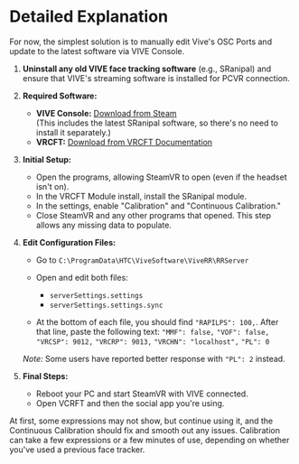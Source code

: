# Detailed Explanation

For now, the simplest solution is to manually edit Vive's OSC Ports and update to the latest software via VIVE Console.

1. **Uninstall any old VIVE face tracking software** (e.g., SRanipal) and ensure that VIVE's streaming software is installed for PCVR connection.
    
2. **Required Software:**
    
    - **VIVE Console:** [Download from Steam](https://store.steampowered.com/app/1635730/VIVE_Console_for_SteamVR/)  
        (This includes the latest SRanipal software, so there's no need to install it separately.)
    - **VRCFT:** [Download from VRCFT Documentation](https://docs.vrcft.io/docs/vrcft-software/vrcft)
3. **Initial Setup:**
    
    - Open the programs, allowing SteamVR to open (even if the headset isn't on).
    - In the VRCFT Module install, install the SRanipal module.
    - In the settings, enable "Calibration" and "Continuous Calibration."
    - Close SteamVR and any other programs that opened. This step allows any missing data to populate.
4. **Edit Configuration Files:**
    
    - Go to `C:\ProgramData\HTC\ViveSoftware\ViveRR\RRServer`
        
    - Open and edit both files:
        
        - `serverSettings.settings`
        - `serverSettings.settings.sync`
    - At the bottom of each file, you should find `"RAPILPS": 100,`. After that line, paste the following text:
        `"MMF": false,` 
        `"VOF": false,` 
        `"VRCSP": 9012,` 
        `"VRCRP": 9013,` 
        `"VRCHN": "localhost",` 
        `"PL": 0`
    
    _Note:_ Some users have reported better response with `"PL": 2` instead.
    
5. **Final Steps:**
    
    - Reboot your PC and start SteamVR with VIVE connected.
    - Open VCRFT and then the social app you're using.

At first, some expressions may not show, but continue using it, and the Continuous Calibration should fix and smooth out any issues. Calibration can take a few expressions or a few minutes of use, depending on whether you've used a previous face tracker.